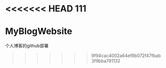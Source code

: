<<<<<<< HEAD
111
=======
# MyBlogWebsite
个人博客的github部署
>>>>>>> 9f94cac4002a64ef9b072f47fbab3f9bba791132
